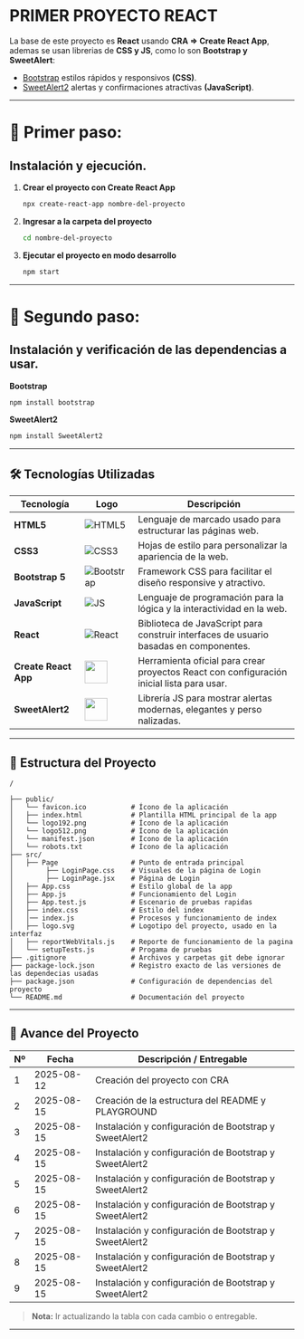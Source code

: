 # PRIMER PROYECTO REACT

La base de este proyecto es **React** usando **CRA => Create React App**, ademas se usan librerias de **CSS y JS**, como lo son **Bootstrap y SweetAlert**:

- [Bootstrap](https://getbootstrap.com/) estilos rápidos y responsivos **(CSS)**.
- [SweetAlert2](https://sweetalert2.github.io/) alertas y confirmaciones atractivas **(JavaScript)**.

---

# 📍 Primer paso: 
## Instalación y ejecución.

1. **Crear el proyecto con Create React App**
    
    ```bash
    npx create-react-app nombre-del-proyecto
    ```

2. **Ingresar a la carpeta del proyecto**
    
    ```bash
    cd nombre-del-proyecto
    ```

3. **Ejecutar el proyecto en modo desarrollo**
    
    ```bash
    npm start
    ```

---

# 📍 Segundo paso:
##  Instalación y verificación de las dependencias a usar.

**Bootstrap**
```bash
npm install bootstrap
```
**SweetAlert2**
```bash
npm install SweetAlert2
```

---

## 🛠️ Tecnologías Utilizadas

| Tecnología              | Logo                                                                 | Descripción                                                                                   |
|------------------------|----------------------------------------------------------------------|-----------------------------------------------------------------------------------------------|
| **HTML5**              | ![HTML5](https://img.icons8.com/color/48/html-5--v1.png)              | Lenguaje de marcado usado para estructurar las páginas web.                                  |
| **CSS3**               | ![CSS3](https://img.icons8.com/color/48/css3.png)                     | Hojas de estilo para personalizar la apariencia de la web.                                   |
| **Bootstrap 5**        | ![Bootstrap](https://img.icons8.com/color/48/bootstrap.png)           | Framework CSS para facilitar el diseño responsive y atractivo.                               |
| **JavaScript**         | ![JS](https://img.icons8.com/color/48/javascript--v1.png)             | Lenguaje de programación para la lógica y la interactividad en la web.                       |
| **React**              | ![React](https://img.icons8.com/color/48/react-native.png)            | Biblioteca de JavaScript para construir interfaces de usuario basadas en componentes.        |
| **Create React App**   | <img src="https://th.bing.com/th/id/R.2bee11a830bacc5ae9006df56b20c33a?rik=nXUBy4boCTrW8w&pid=ImgRaw&r=0" width="40"/>     | Herramienta oficial para crear proyectos React con configuración inicial lista para usar.    |
| **SweetAlert2**        | <img src="https://tse1.explicit.bing.net/th/id/OIP.sbHWbfQY-VMmVDzT71z8vgAAAA?rs=1&pid=ImgDetMain&o=7&rm=3" width="40"/>   | Librería JS para mostrar alertas modernas, elegantes y perso nalizadas. |

---

## 📁 Estructura del Proyecto

```plaintext
/

├── public/
│   └── favicon.ico           # Ícono de la aplicación
│   ├── index.html            # Plantilla HTML principal de la app
│   └── logo192.png           # Ícono de la aplicación
│   └── logo512.png           # Ícono de la aplicación
│   └── manifest.json         # Ícono de la aplicación
│   └── robots.txt            # Ícono de la aplicación
├── src/
│   ├── Page                  # Punto de entrada principal
│        ├── LoginPage.css    # Visuales de la página de Login
│        ├── LoginPage.jsx    # Página de Login
│   ├── App.css               # Estilo global de la app
│   ├── App.js                # Funcionamiento del Login
│   ├── App.test.js           # Escenario de pruebas rapidas
│   ├── index.css             # Estilo del index
│   │── index.js              # Procesos y funcionamiento de index  
│   ├── logo.svg              # Logotipo del proyecto, usado en la interfaz
│   ├── reportWebVitals.js    # Reporte de funcionamiento de la pagina
│   └── setupTests.js         # Progama de pruebas
├── .gitignore                # Archivos y carpetas git debe ignorar
├── package-lock.json         # Registro exacto de las versiones de las dependecias usadas
├── package.json              # Configuración de dependencias del proyecto
└── README.md                 # Documentación del proyecto

```
---

## 📅 Avance del Proyecto

| Nº  | Fecha       | Descripción / Entregable                              |
|-----|-------------|-------------------------------------------------------|
| 1   | 2025-08-12  | Creación del proyecto con CRA                         |
| 2   | 2025-08-15  | Creación de la estructura del README y PLAYGROUND     |
| 3   | 2025-08-15  | Instalación y configuración de Bootstrap y SweetAlert2 |
| 4   | 2025-08-15  | Instalación y configuración de Bootstrap y SweetAlert2 |
| 5   | 2025-08-15  | Instalación y configuración de Bootstrap y SweetAlert2 |
| 6   | 2025-08-15  | Instalación y configuración de Bootstrap y SweetAlert2 |
| 7   | 2025-08-15  | Instalación y configuración de Bootstrap y SweetAlert2 |
| 8   | 2025-08-15  | Instalación y configuración de Bootstrap y SweetAlert2 |
| 9   | 2025-08-15  | Instalación y configuración de Bootstrap y SweetAlert2 |

> **Nota:** Ir actualizando la tabla con cada cambio o entregable.

---